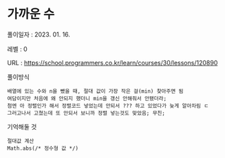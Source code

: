 # 가까운 수
풀이일자 : 2023. 01. 16.  
    
레벨 : 0   

URL : https://school.programmers.co.kr/learn/courses/30/lessons/120890  
    
풀이방식    

    배열에 있는 수와 n을 뺐을 때, 절대 값이 가장 작은 걸(min) 찾아주면 됨
    여담이지만 처음에 왜 안되지 했더니 min을 갱신 안해줘서 안됐더라;
    첨엔 아 정렬인가 해서 정렬코드 넣었는데 안되서 ??? 하고 있었다가 늦게 알아차림 ㄷ
    그러고나서 고쳤는데 또 안되서 보니까 정렬 넣는것도 맞았음; 무친;

기억해둘 것  
    
    절대값 계산
    Math.abs(/* 정수형 값 */)
